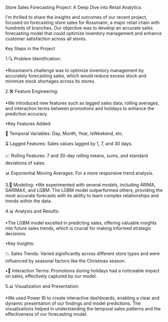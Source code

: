 Store Sales Forecasting Project: A Deep Dive into Retail Analytics

I'm thrilled to share the insights and outcomes of our recent project, focused on forecasting store sales for Rossmann, a major retail chain with hundreds of branches. Our objective was to develop an accurate sales forecasting model that could optimize inventory management and enhance customer satisfaction across all stores.

Key Steps in the Project

1.🔍 Problem Identification:

•Rossmann’s challenge was to optimize inventory management by accurately forecasting sales, which would reduce excess stock and minimize stock shortages across its stores.

2.🛠️ Feature Engineering:

•We introduced new features such as lagged sales data, rolling averages, and interaction terms between promotions and holidays to enhance the prediction accuracy.

•Key Features Added:

 📅 Temporal Variables: Day, Month, Year, IsWeekend, etc.
 
 ⏳ Lagged Features: Sales values lagged by 1, 7, and 30 days.
 
 📈 Rolling Features: 7 and 30-day rolling means, sums, and standard deviations of sales.
 
 📊 Exponential Moving Averages: For a more responsive trend analysis.

3.🤖 Modeling:
•We experimented with several models, including ARIMA, SARIMAX, and LGBM. The LGBM model outperformed others, providing the most accurate forecasts with its ability to learn complex relationships and trends within the data.

4.📊 Analysis and Results:

•The LGBM model excelled in predicting sales, offering valuable insights into future sales trends, which is crucial for making informed strategic decisions.

•Key Insights:

 📉 Sales Trends: Varied significantly across different store types and were influenced by seasonal factors  like the Christmas season.

•📆 Interaction Terms: Promotions during holidays had a noticeable impact on sales, effectively captured by our model.

5.📊 Visualization and Presentation:

•We used Power BI to create interactive dashboards, enabling a clear and dynamic presentation of our findings and model predictions. The visualizations helped in understanding the temporal sales patterns and the effectiveness of our forecasting model.

